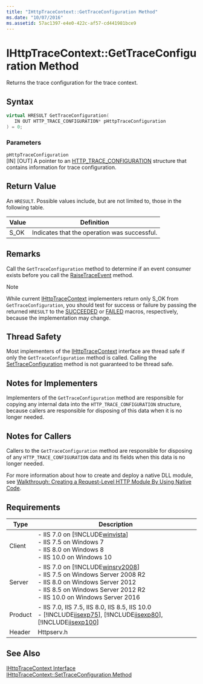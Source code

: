 ```yaml
---
title: "IHttpTraceContext::GetTraceConfiguration Method"
ms.date: "10/07/2016"
ms.assetid: 57ac1397-e4e0-422c-af57-cd441981bce9
---
```

# IHttpTraceContext::GetTraceConfiguration Method

Returns the trace configuration for the trace context.  
  
## Syntax  
  
```cpp  
virtual HRESULT GetTraceConfiguration(  
   IN OUT HTTP_TRACE_CONFIGURATION* pHttpTraceConfiguration  
) = 0;  
```  
  
### Parameters  

 `pHttpTraceConfiguration`  
 [IN] [OUT] A pointer to an [HTTP_TRACE_CONFIGURATION](../../web-development-reference/native-code-api-reference/http-trace-configuration-structure.md) structure that contains information for trace configuration.  
  
## Return Value  

 An `HRESULT`. Possible values include, but are not limited to, those in the following table.  
  
|Value|Definition|  
|-----------|----------------|  
|S_OK|Indicates that the operation was successful.|  
  
## Remarks  

 Call the `GetTraceConfiguration` method to determine if an event consumer exists before you call the [RaiseTraceEvent](../../web-development-reference/native-code-api-reference/ihttptracecontext-raisetraceevent-method.md) method.  
  
> [!NOTE]
>  While current [IHttpTraceContext](../../web-development-reference/native-code-api-reference/ihttptracecontext-interface.md) implementers return only S_OK from `GetTraceConfiguration`, you should test for success or failure by passing the returned `HRESULT` to the [SUCCEEDED](https://go.microsoft.com/fwlink/?LinkId=58226) or [FAILED](https://go.microsoft.com/fwlink/?LinkId=58235) macros, respectively, because the implementation may change.  
  
## Thread Safety  

 Most implementers of the [IHttpTraceContext](../../web-development-reference/native-code-api-reference/ihttptracecontext-interface.md) interface are thread safe if only the `GetTraceConfiguration` method is called. Calling the [SetTraceConfiguration](../../web-development-reference/native-code-api-reference/ihttptracecontext-settraceconfiguration-method.md) method is not guaranteed to be thread safe.  
  
## Notes for Implementers  

 Implementers of the `GetTraceConfiguration` method are responsible for copying any internal data into the `HTTP_TRACE_CONFIGURATION` structure, because callers are responsible for disposing of this data when it is no longer needed.  
  
## Notes for Callers  

 Callers to the `GetTraceConfiguration` method are responsible for disposing of any `HTTP_TRACE_CONFIGURATION` data and its fields when this data is no longer needed.  
  
 For more information about how to create and deploy a native DLL module, see [Walkthrough: Creating a Request-Level HTTP Module By Using Native Code](../../web-development-reference/native-code-development-overview/walkthrough-creating-a-request-level-http-module-by-using-native-code.md).  
  
## Requirements  
  
|Type|Description|  
|----------|-----------------|  
|Client|-   IIS 7.0 on [!INCLUDE[winvista](../../wmi-provider/includes/winvista-md.md)]<br />-   IIS 7.5 on Windows 7<br />-   IIS 8.0 on Windows 8<br />-   IIS 10.0 on Windows 10|  
|Server|-   IIS 7.0 on [!INCLUDE[winsrv2008](../../wmi-provider/includes/winsrv2008-md.md)]<br />-   IIS 7.5 on Windows Server 2008 R2<br />-   IIS 8.0 on Windows Server 2012<br />-   IIS 8.5 on Windows Server 2012 R2<br />-   IIS 10.0 on Windows Server 2016|  
|Product|-   IIS 7.0, IIS 7.5, IIS 8.0, IIS 8.5, IIS 10.0<br />-   [!INCLUDE[iisexp75](../../web-development-reference/native-code-api-reference/includes/iisexp75-md.md)], [!INCLUDE[iisexp80](../../web-development-reference/native-code-api-reference/includes/iisexp80-md.md)], [!INCLUDE[iisexp100](../../web-development-reference/native-code-api-reference/includes/iisexp100-md.md)]|  
|Header|Httpserv.h|  
  
## See Also  

 [IHttpTraceContext Interface](../../web-development-reference/native-code-api-reference/ihttptracecontext-interface.md)   
 [IHttpTraceContext::SetTraceConfiguration Method](../../web-development-reference/native-code-api-reference/ihttptracecontext-settraceconfiguration-method.md)

